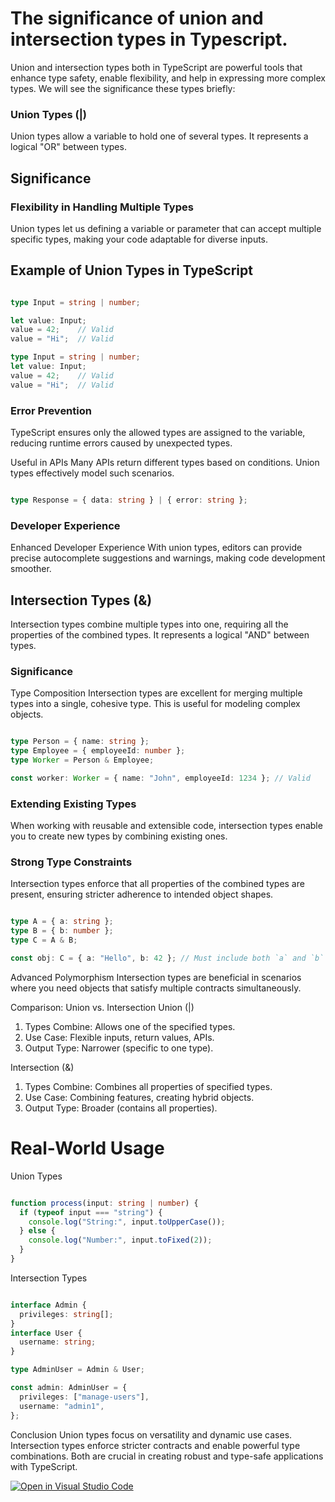 
# The significance of union and intersection types in Typescript.

Union and intersection types both in TypeScript are powerful tools that enhance type safety, enable flexibility, and help in expressing more complex types. We will see the significance these types briefly:

### Union Types (|)
Union types allow a variable to hold one of several types. It represents a logical "OR" between types.

## Significance
### Flexibility in Handling Multiple Types
Union types let us defining a variable or parameter that can accept multiple specific types, making your code adaptable for diverse inputs.

## Example of Union Types in TypeScript

```typescript

type Input = string | number;

let value: Input;
value = 42;    // Valid
value = "Hi";  // Valid

type Input = string | number;
let value: Input;
value = 42;    // Valid
value = "Hi";  // Valid

```

### Error Prevention 
TypeScript ensures only the allowed types are assigned to the variable, reducing runtime errors caused by unexpected types.

Useful in APIs Many APIs return different types based on conditions. Union types effectively model such scenarios.


```typescript

type Response = { data: string } | { error: string };
```

### Developer Experience
Enhanced Developer Experience With union types, editors can provide precise autocomplete suggestions and warnings, making code development smoother.

## Intersection Types (&)
Intersection types combine multiple types into one, requiring all the properties of the combined types. It represents a logical "AND" between types.

### Significance
Type Composition Intersection types are excellent for merging multiple types into a single, cohesive type. This is useful for modeling complex objects.

```typescript

type Person = { name: string };
type Employee = { employeeId: number };
type Worker = Person & Employee;

const worker: Worker = { name: "John", employeeId: 1234 }; // Valid

```

### Extending Existing Types
 When working with reusable and extensible code, intersection types enable you to create new types by combining existing ones.

### Strong Type Constraints
 Intersection types enforce that all properties of the combined types are present, ensuring stricter adherence to intended object shapes.


```typescript

type A = { a: string };
type B = { b: number };
type C = A & B;

const obj: C = { a: "Hello", b: 42 }; // Must include both `a` and `b`

```
Advanced Polymorphism Intersection types are beneficial in scenarios where you need objects that satisfy multiple contracts simultaneously.

Comparison: Union vs. Intersection
Union (|) 
1. Types Combine: Allows one of the specified types.
2. Use Case: Flexible inputs, return values, APIs.
3. Output Type:  Narrower (specific to one type).

Intersection (&)
1. Types Combine: Combines all properties of specified types.
2. Use Case: Combining features, creating hybrid objects.
3. Output Type:  Broader (contains all properties).

# Real-World Usage
Union Types

```typescript

function process(input: string | number) {
  if (typeof input === "string") {
    console.log("String:", input.toUpperCase());
  } else {
    console.log("Number:", input.toFixed(2));
  }
}
```

Intersection Types

``` typescript

interface Admin {
  privileges: string[];
}
interface User {
  username: string;
}

type AdminUser = Admin & User;

const admin: AdminUser = {
  privileges: ["manage-users"],
  username: "admin1",
};
```

Conclusion
Union types focus on versatility and dynamic use cases. Intersection types enforce stricter contracts and enable powerful type combinations. Both are crucial in creating robust and type-safe applications with TypeScript.








[![Open in Visual Studio Code](https://classroom.github.com/assets/open-in-vscode-2e0aaae1b6195c2367325f4f02e2d04e9abb55f0b24a779b69b11b9e10269abc.svg)](https://classroom.github.com/online_ide?assignment_repo_id=16982282&assignment_repo_type=AssignmentRepo)
